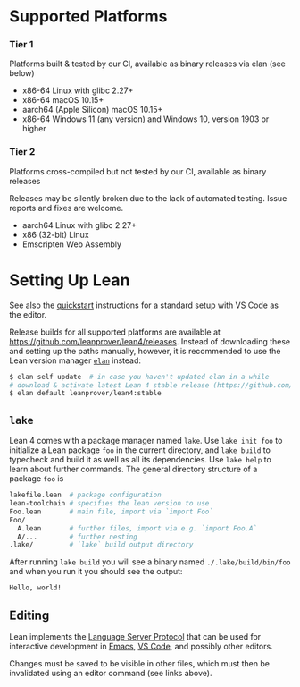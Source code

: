 # Supported Platforms

### Tier 1

Platforms built & tested by our CI, available as binary releases via elan (see below)

* x86-64 Linux with glibc 2.27+
* x86-64 macOS 10.15+
* aarch64 (Apple Silicon) macOS 10.15+
* x86-64 Windows 11 (any version) and Windows 10, version 1903 or higher

### Tier 2

Platforms cross-compiled but not tested by our CI, available as binary releases

Releases may be silently broken due to the lack of automated testing.
Issue reports and fixes are welcome.

* aarch64 Linux with glibc 2.27+
* x86 (32-bit) Linux
* Emscripten Web Assembly

<!--
### Tier 3

Platforms that are known to work from manual testing, but do not come with CI or official releases
-->

# Setting Up Lean

See also the [quickstart](./quickstart.md) instructions for a standard setup with VS Code as the editor.

Release builds for all supported platforms are available at <https://github.com/leanprover/lean4/releases>.
Instead of downloading these and setting up the paths manually, however, it is recommended to use the Lean version manager [`elan`](https://github.com/leanprover/elan) instead:
```sh
$ elan self update  # in case you haven't updated elan in a while
# download & activate latest Lean 4 stable release (https://github.com/leanprover/lean4/releases)
$ elan default leanprover/lean4:stable
```

## `lake`

Lean 4 comes with a package manager named `lake`.
Use `lake init foo` to initialize a Lean package `foo` in the current directory, and `lake build` to typecheck and build it as well as all its dependencies. Use `lake help` to learn about further commands.
The general directory structure of a package `foo` is
```sh
lakefile.lean  # package configuration
lean-toolchain # specifies the lean version to use
Foo.lean       # main file, import via `import Foo`
Foo/
  A.lean       # further files, import via e.g. `import Foo.A`
  A/...        # further nesting
.lake/         # `lake` build output directory
```

After running `lake build` you will see a binary named `./.lake/build/bin/foo` and when you run it you should see the output:
```
Hello, world!
```

## Editing

Lean implements the [Language Server Protocol](https://microsoft.github.io/language-server-protocol/) that can be used for interactive development in [Emacs](https://github.com/leanprover/lean4-mode), [VS Code](https://github.com/leanprover-community/vscode-lean4), and possibly other editors.

Changes must be saved to be visible in other files, which must then be invalidated using an editor command (see links above).
